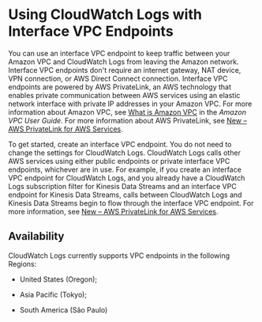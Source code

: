 # Using CloudWatch Logs with Interface VPC Endpoints<a name="cloudwatch-logs-and-interface-VPC"></a>

You can use an interface VPC endpoint to keep traffic between your Amazon VPC and CloudWatch Logs from leaving the Amazon network\. Interface VPC endpoints don't require an internet gateway, NAT device, VPN connection, or AWS Direct Connect connection\. Interface VPC endpoints are powered by AWS PrivateLink, an AWS technology that enables private communication between AWS services using an elastic network interface with private IP addresses in your Amazon VPC\. For more information about Amazon VPC, see [What is Amazon VPC](http://docs.aws.amazon.com/AmazonVPC/latest/UserGuide/) in the *Amazon VPC User Guide*\. For more information about AWS PrivateLink, see [New – AWS PrivateLink for AWS Services](https://aws.amazon.com/blogs/aws/new-aws-privatelink-endpoints-kinesis-ec2-systems-manager-and-elb-apis-in-your-vpc/)\.

To get started, create an interface VPC endpoint\. You do not need to change the settings for CloudWatch Logs\. CloudWatch Logs calls other AWS services using either public endpoints or private interface VPC endpoints, whichever are in use\. For example, if you create an interface VPC endpoint for CloudWatch Logs, and you already have a CloudWatch Logs subscription filter for Kinesis Data Streams and an interface VPC endpoint for Kinesis Data Streams, calls between CloudWatch Logs and Kinesis Data Streams begin to flow through the interface VPC endpoint\. For more information, see [ New – AWS PrivateLink for AWS Services](https://aws.amazon.com/blogs/aws/new-aws-privatelink-endpoints-kinesis-ec2-systems-manager-and-elb-apis-in-your-vpc/)\.

## Availability<a name="cloudwatch-logs-interface-VPC-availability"></a>

CloudWatch Logs currently supports VPC endpoints in the following Regions:

+ United States \(Oregon\);

+ Asia Pacific \(Tokyo\);

+ South America \(São Paulo\)
